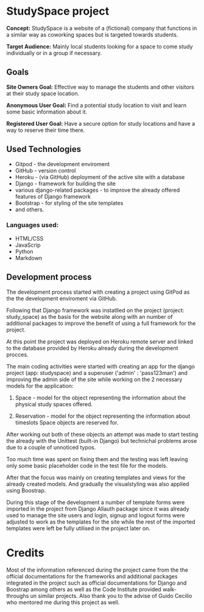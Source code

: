# StudySpace project

**Concept:** StudySpace is a website of a (fictional) company that functions in a similar way as coworking spaces but is targeted towards students.

**Target Audience:** Mainly local students looking for a space to come study individually or in a group if necessary.

## Goals

**Site Owners Goal:** Effective way to manage the students and other visitors at their study space location.

**Anonymous User Goal:** Find a potential study location to visit and learn some basic information about it.

**Registered User Goal:** Have a secure option for study locations and have a way to reserve their time there.

## Used Technologies

- Gitpod - the development enviroment
- GitHub - version control
- Heroku - (via GitHub) deployment of the active site with a database
- Django - framework for building the site
- various django-related packages - to improve the already offered features of Django framework
- Bootstrap - for styling of the site templates
- and others.

### Languages used:

- HTML/CSS
- JavaScrip
- Python
- Markdown

## Development process

The development process started with creating a project using GitPod as the the development enviroment via GitHub.

Following that Django framework was instatlled on the project (project: study_space) as the basis for the website along with an number of additional packages to improve the benefit of using a full framework for the project.

At this point the project was deployed on Heroku remote server and linked to the database provided by Heroku already during the development procces.

The main coding activities were started with creating an app for the django project (app: studyspace) and a superuser ('admin' : 'pass123man') and improving the admin side of the site while working on the 2 necessary models for the application:

1. Space - model for the object representing the information about the physical study spaces offered.

2. Reservation - model for the object representing the information about timeslots Space objects are reserved for.

After working out both of these objects an attempt was made to start testing the already with the Unittest (built-in Django) but technichal problems arose due to a couple of unnoticed typos. 

Too much time was spent on fixing them and the testing was left leaving only some basic placeholder code in the test file for the models.

After that the focus was mainly on creating templates and views for the already created models. And gradually the visualstyling was also applied using Boostrap.

During this stage of the development a number of template forms were imported in the project from Django Allauth package since it was already used to manage the site users and login, signup and logout forms were adjusted to work as the templates for the site while the rest of the imported templates were left be fully utilised in the project later on.

# Credits
Most of the information referenced during the project came from the the official documentations for the frameworks and additional packages integrated in the project such as official documentations for Django and Boostrap among others as well as the Code Institute provided walk-throughs un similar projects. 
Also thank you to the advise of Guido Cecilio who mentored me during this project as well.